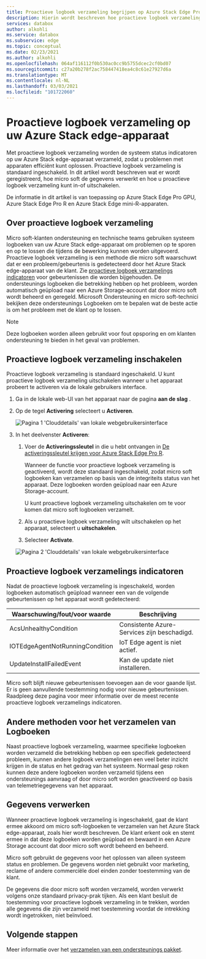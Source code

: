 ```yaml
---
title: Proactieve logboek verzameling begrijpen op Azure Stack Edge Pro-apparaat
description: Hierin wordt beschreven hoe proactieve logboek verzameling wordt uitgevoerd op een Azure Stack Edge Pro-apparaat en hoe dit wordt uitgeschakeld.
services: databox
author: alkohli
ms.service: databox
ms.subservice: edge
ms.topic: conceptual
ms.date: 02/23/2021
ms.author: alkohli
ms.openlocfilehash: 064af116112f0b530ac0cc9b5755dcec2cf0bd07
ms.sourcegitcommit: c27a20b278f2ac758447418ea4c8c61e27927d6a
ms.translationtype: MT
ms.contentlocale: nl-NL
ms.lasthandoff: 03/03/2021
ms.locfileid: "101722060"
---
```

# <a name="proactive-log-collection-on-your-azure-stack-edge-device"></a>Proactieve logboek verzameling op uw Azure Stack edge-apparaat

Met proactieve logboek verzameling worden de systeem status indicatoren op uw Azure Stack edge-apparaat verzameld, zodat u problemen met apparaten efficiënt kunt oplossen. Proactieve logboek verzameling is standaard ingeschakeld. In dit artikel wordt beschreven wat er wordt geregistreerd, hoe micro soft de gegevens verwerkt en hoe u proactieve logboek verzameling kunt in-of uitschakelen. 

De informatie in dit artikel is van toepassing op Azure Stack Edge Pro GPU, Azure Stack Edge Pro R en Azure Stack Edge mini-R-apparaten.

## <a name="about-proactive-log-collection"></a>Over proactieve logboek verzameling

Micro soft-klanten ondersteuning en technische teams gebruiken systeem logboeken van uw Azure Stack edge-apparaat om problemen op te sporen en op te lossen die tijdens de bewerking kunnen worden uitgevoerd. Proactieve logboek verzameling is een methode die micro soft waarschuwt dat er een probleem/gebeurtenis is gedetecteerd door het Azure Stack edge-apparaat van de klant. Zie [proactieve logboek verzamelings indicatoren](#proactive-log-collection-indicators) voor gebeurtenissen die worden bijgehouden. De ondersteunings logboeken die betrekking hebben op het probleem, worden automatisch geüpload naar een Azure Storage-account dat door micro soft wordt beheerd en geregeld. Microsoft Ondersteuning en micro soft-technici bekijken deze ondersteunings Logboeken om te bepalen wat de beste actie is om het probleem met de klant op te lossen.

> [!NOTE]
> Deze logboeken worden alleen gebruikt voor fout opsporing en om klanten ondersteuning te bieden in het geval van problemen.


## <a name="enabling-proactive-log-collection"></a>Proactieve logboek verzameling inschakelen

Proactieve logboek verzameling is standaard ingeschakeld. U kunt proactieve logboek verzameling uitschakelen wanneer u het apparaat probeert te activeren via de lokale gebruikers interface. 

1. Ga in de lokale web-UI van het apparaat naar de pagina **aan de slag** .

2. Op de tegel **Activering** selecteert u **Activeren**. 

    ![Pagina 1 'Clouddetails' van lokale webgebruikersinterface](./media/azure-stack-edge-pro-r-deploy-activate/activate-1.png)

3. In het deelvenster **Activeren**:

   1. Voer de **Activeringssleutel** in die u hebt ontvangen in [De activeringssleutel krijgen voor Azure Stack Edge Pro R](azure-stack-edge-pro-r-deploy-prep.md#get-the-activation-key).

      Wanneer de functie voor proactieve logboek verzameling is geactiveerd, wordt deze standaard ingeschakeld, zodat micro soft logboeken kan verzamelen op basis van de integriteits status van het apparaat. Deze logboeken worden geüpload naar een Azure Storage-account. 

      U kunt proactieve logboek verzameling uitschakelen om te voor komen dat micro soft logboeken verzamelt.

   1. Als u proactieve logboek verzameling wilt uitschakelen op het apparaat, selecteert u **uitschakelen**.

   1. Selecteer **Activate**.

   ![Pagina 2 'Clouddetails' van lokale webgebruikersinterface](./media/azure-stack-edge-pro-r-deploy-activate/activate-2.png)

## <a name="proactive-log-collection-indicators"></a>Proactieve logboek verzamelings indicatoren

Nadat de proactieve logboek verzameling is ingeschakeld, worden logboeken automatisch geüpload wanneer een van de volgende gebeurtenissen op het apparaat wordt gedetecteerd:  


|Waarschuwing/fout/voor waarde  |Beschrijving  |
|---------|---------|
|AcsUnhealthyCondition     |Consistente Azure-Services zijn beschadigd.         |
|IOTEdgeAgentNotRunningCondition      |IoT Edge agent is niet actief.         |
|UpdateInstallFailedEvent | Kan de update niet installeren.        |

 
Micro soft blijft nieuwe gebeurtenissen toevoegen aan de voor gaande lijst. Er is geen aanvullende toestemming nodig voor nieuwe gebeurtenissen. Raadpleeg deze pagina voor meer informatie over de meest recente proactieve logboek verzamelings indicatoren.    
 

## <a name="other-log-collection-methods"></a>Andere methoden voor het verzamelen van Logboeken

Naast proactieve logboek verzameling, waarmee specifieke logboeken worden verzameld die betrekking hebben op een specifiek gedetecteerd probleem, kunnen andere logboek verzamelingen een veel beter inzicht krijgen in de status en het gedrag van het systeem. Normaal gesp roken kunnen deze andere logboeken worden verzameld tijdens een ondersteunings aanvraag of door micro soft worden geactiveerd op basis van telemetriegegevens van het apparaat.

## <a name="handling-data"></a>Gegevens verwerken

Wanneer proactieve logboek verzameling is ingeschakeld, gaat de klant ermee akkoord om micro soft-logboeken te verzamelen van het Azure Stack edge-apparaat, zoals hier wordt beschreven. De klant erkent ook en stemt ermee in dat deze logboeken worden geüpload en bewaard in een Azure Storage account dat door micro soft wordt beheerd en beheerd.

Micro soft gebruikt de gegevens voor het oplossen van alleen systeem status en problemen. De gegevens worden niet gebruikt voor marketing, reclame of andere commerciële doel einden zonder toestemming van de klant. 

De gegevens die door micro soft worden verzameld, worden verwerkt volgens onze standaard privacy-prak tijken. Als een klant besluit de toestemming voor proactieve logboek verzameling in te trekken, worden alle gegevens die zijn verzameld met toestemming voordat de intrekking wordt ingetrokken, niet beïnvloed.

## <a name="next-steps"></a>Volgende stappen

Meer informatie over het [verzamelen van een ondersteunings pakket](azure-stack-edge-gpu-troubleshoot.md#collect-support-package).